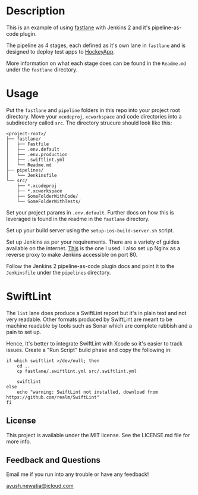 
# Description

This is an example of using [fastlane](https://fastlane.tools) with Jenkins 2 and it's pipeline-as-code plugin.

The pipeline as 4 stages, each defined as it's own lane in `fastlane` and is designed to deploy test apps to [HockeyApp](https://www.hockeyapp.net/features/).

More information on what each stage does can be found in the `Readme.md` under the `fastlane` directory.

# Usage

Put the `fastlane` and `pipeline` folders in this repo into your project root directory. Move your `xcodeproj`, `xcworkspace` and code directories into a subdirectory called `src`. The directory strucure should look like this:

```
<project-root>/
├── fastlane/
│   ├── Fastfile
│   ├── .env.default
│   ├── .env.production
│   ├── .swiftlint.yml
│   └── Readme.md
├── pipelines/
│   └── Jenkinsfile
└── src/
    ├── *.xcodeproj
    ├── *.xcworkspace
    ├── SomeFolderWithCode/
    └── SomeFolderWithTests/

```

Set your project params in `.env.default`. Further docs on how this is leveraged is found in the readme in the `fastlane` directory.

Set up your build server using the `setup-ios-build-server.sh` script.

Set up Jenkins as per your requirements. There are a variety of guides available on the internet. [This](http://www.cimgf.com/2015/05/26/setting-up-jenkins-ci-on-a-mac-2/) is the one I used. I also set up Nginx as a reverse proxy to make Jenkins accessible on port 80.

Follow the Jenkins 2 pipeline-as-code plugin docs and point it to the `Jenkinsfile` under the `pipelines` directory.

# SwiftLint

The `lint` lane does produce a SwiftLint report but it's in plain text and not very readable. Other formats produced by SwiftLint are meant to be machine readable by tools such as Sonar which are complete rubbish and a pain to set up.

Hence, It's better to integrate SwiftLint with Xcode so it's easier to track issues. Create a "Run Script" build phase and copy the following in:

```
if which swiftlint >/dev/null; then
    cd ..
    cp fastlane/.swiftlint.yml src/.swiftlint.yml

    swiftlint
else
    echo "warning: SwiftLint not installed, download from https://github.com/realm/SwiftLint"
fi
```

## License

This project is available under the MIT license. See the LICENSE.md file for more info.


## Feedback and Questions

Email me if you run into any trouble or have any feedback!

[ayush.newatia@icloud.com](mailto:ayush.newatia@icloud.com)